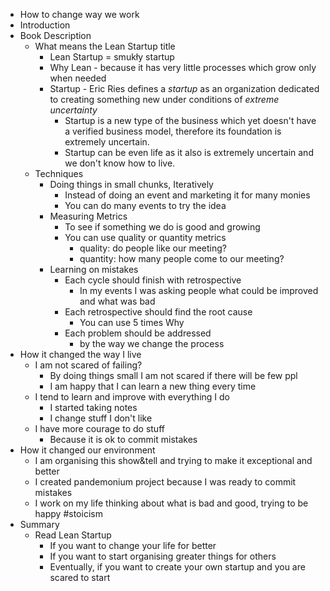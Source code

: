 - How to change way we work
- Introduction
- Book Description
	- What means the Lean Startup title
		- Lean Startup = smukły startup
		- Why Lean - because it has very little processes which grow only when needed
		- Startup - Eric Ries defines a *startup* as an organization dedicated to creating something new under conditions of *extreme uncertainty*
			- Startup is a new type of the business which yet doesn't have a verified business model, therefore its foundation is extremely uncertain.
			- Startup can be even life as it also is extremely uncertain and we don't know how to live.
	- Techniques
		- Doing things in small chunks, Iteratively
			- Instead of doing an event and marketing it for many monies
			- You can do many events to try the idea
		- Measuring Metrics
			- To see if something we do is good and growing
			- You can use quality or quantity metrics
				- quality: do people like our meeting? 
				- quantity: how many people come to our meeting?
		- Learning on mistakes
			- Each cycle should finish with retrospective
				- In my events I was asking people what could be improved and what was bad
			- Each retrospective should find the root cause
				- You can use 5 times Why
			- Each problem should be addressed
				- by the way we change the process
- How it changed the way I live
	- I am not scared of failing?
		- By doing things small I am not scared if there will be few ppl
		- I am happy that I can learn a new thing every time
	- I tend to learn and improve with everything I do
		- I started taking notes
		- I change stuff I don't like
	- I have more courage to do stuff 
		- Because it is ok to commit mistakes
- How it changed our environment
	- I am organising this show&tell and trying to make it exceptional and better
	- I created pandemonium project because I was ready to commit mistakes
	- I work on my life thinking about what is bad and good, trying to be happy #stoicism
- Summary
	- Read Lean Startup
		- If you want to change your life for better
		- If you want to start organising greater things for others
		- Eventually, if you want to create your own startup and you are scared to start